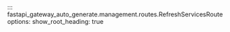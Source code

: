 ::: fastapi_gateway_auto_generate.management.routes.RefreshServicesRoute
    options:
        show_root_heading: true